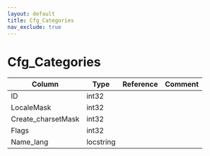 ```yaml
---
layout: default
title: Cfg_Categories
nav_exclude: true
---
```

# Cfg_Categories

| Column | Type | Reference | Comment |
|--------|------|-----------|---------|
|ID|int32|||
|LocaleMask|int32|||
|Create_charsetMask|int32|||
|Flags|int32|||
|Name_lang|locstring|||
